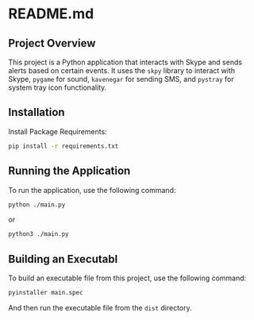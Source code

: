 # README.md

## Project Overview

This project is a Python application that interacts with Skype and sends alerts based on certain events. It uses the `skpy` library to interact with Skype, `pygame` for sound, `kavenegar` for sending SMS, and `pystray` for system tray icon functionality.

## Installation
Install Package Requirements:
```bash
pip install -r requirements.txt
```

## Running the Application

To run the application, use the following command:

```bash
python ./main.py
```
or
```bash
python3 ./main.py
```

## Building an Executabl

To build an executable file from this project, use the following command:

```bash
pyinstaller main.spec
```
And then run the executable file from the `dist` directory.